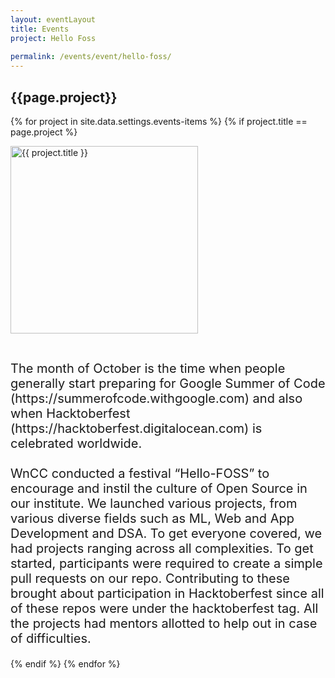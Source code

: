 ```yaml
---
layout: eventLayout
title: Events
project: Hello Foss
    
permalink: /events/event/hello-foss/
---
```


<h2 class="display1 m-3 p-3 text-center">{{page.project}}</h2>

{% for project in site.data.settings.events-items %}
{% if project.title == page.project %}
<div>
    <img src="{{ site.baseurl }}/{{ project.image }}"  width = "300" height="300" alt="{{ project.title }}" class="border rounded img-soc">
</div>

<div>
    <p class="display3" style = "font-size:20px;" >
        <br>
        The month of October is the time when people generally start preparing for Google Summer of Code (https://summerofcode.withgoogle.com) and also when Hacktoberfest (https://hacktoberfest.digitalocean.com) is celebrated worldwide.
<br><br>
WnCC conducted a festival “Hello-FOSS” to encourage and instil the culture of Open Source in our institute. We launched various projects, from various diverse fields such as ML, Web and App Development and DSA. To get everyone covered, we had projects ranging across all complexities. To get started, participants were required to create a simple pull requests on our repo. Contributing to these brought about participation in Hacktoberfest since all of these repos were under the hacktoberfest tag. All the projects had mentors allotted to help out in case of difficulties.
    </p>
</div>
{% endif %}
{% endfor %}

